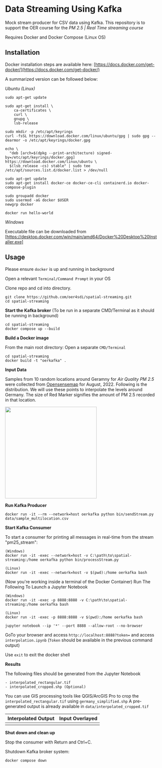 Data Streaming Using Kafka
============

Mock stream producer for CSV data using Kafka. This repository is to support the OER course for the *PM 2.5 | Real Time streaming course*

Requires Docker and Docker Compose (Linux OS)

Installation
-------------------

Docker installation steps are available here: [https://docs.docker.com/get-docker/](https://docs.docker.com/get-docker/)

A summarized version can be followed below:

*Ubuntu (Linux)*

```
sudo apt-get update

sudo apt-get install \
    ca-certificates \
    curl \
    gnupg \
    lsb-release
    
sudo mkdir -p /etc/apt/keyrings
curl -fsSL https://download.docker.com/linux/ubuntu/gpg | sudo gpg --dearmor -o /etc/apt/keyrings/docker.gpg

echo \
  "deb [arch=$(dpkg --print-architecture) signed-by=/etc/apt/keyrings/docker.gpg] https://download.docker.com/linux/ubuntu \
  $(lsb_release -cs) stable" | sudo tee /etc/apt/sources.list.d/docker.list > /dev/null
  
sudo apt-get update
sudo apt-get install docker-ce docker-ce-cli containerd.io docker-compose-plugin

sudo groupadd docker
sudo usermod -aG docker $USER
newgrp docker

docker run hello-world

```

*Windows*

Executable file can be downloaded from [https://desktop.docker.com/win/main/amd64/Docker%20Desktop%20Installer.exe]


Usage
-------------------

Please ensure `docker` is up and running in background

Open a relevant `Terminal/Command Prompt` in your OS

Clone repo and cd into directory.

```
git clone https://github.com/oer4sdi/spatial-streaming.git
cd spatial-streaming
```

**Start the Kafka broker** (To be run in a separate CMD/Terminal as it should be running in background)

```
cd spatial-streaming
docker compose up --build
```

**Build a Docker image**

From the main root directory:
Open a separate `CMD/Terminal`

```
cd spatial-streaming
docker build -t "oerkafka" .
```

**Input Data**

Samples from 10 random locations around Geramny for *Air Quality PM 2.5* were collected from [Opensensemap](https://opensensemap.org/) for August, 2022. Following is the distribution. We will use these points to interpolate the levels around Germany. The size of Red Marker signifies the amount of PM 2.5 recorded in that location.

<img src="https://github.com/oer4sdi/spatial-streaming/blob/main/img/input_data.png" width="300"/>

**Run Kafka Producer**

```
docker run -it --rm --network=host oerkafka python bin/sendStream.py data/sample_multilocation.csv
```

**Start Kafka Consumer**

To start a consumer for printing all messages in real-time from the stream "pm25_stream":

```
(Windows)
docker run -it -exec --network=host -v C:\path\to\spatial-streaming:/home oerkafka python bin/processStream.py

(Linux)
docker run -it -exec --network=host -v $(pwd):/home oerkafka bash
```

(Now you're working inside a terminal of the Docker Container)
Run The Following To Launch a Jupyter Notebook


```
(Windows)
docker run -it -exec -p 8888:8888 -v C:\path\to\spatial-streaming:/home oerkafka bash

(Linux)
docker run -it -exec -p 8888:8888 -v $(pwd):/home oerkafka bash

jupyter notebook --ip '*' --port 8888 --allow-root --no-browser
```

GoTo your browser and access `http://localhost:8888?token=` and access `interpolation.ipynb`
(`Token` should be available in the previous command output)

Use `exit` to exit the docker shell

**Results**

The following files should be generated from the Jupyter Notebook
```
- interpolated_rectangular.tif
- interpolated_cropped.shp (Optional)
```

You can use GIS processing tools like QGIS/ArcGIS Pro to crop the `interpolated_rectangular.tif` using `germany_simplified.shp`
A pre-generated output is already available in `data/interpolated_cropped.tif`

| Interpolated Output | Input Overlayed |
| --------------- | --------------- |
|  |  |

**Shut down and clean up**

Stop the consumer with Return and Ctrl+C.

Shutdown Kafka broker system:

```
docker compose down
```
